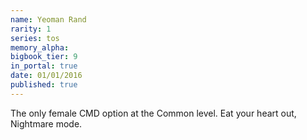 ```yaml
---
name: Yeoman Rand
rarity: 1
series: tos
memory_alpha:
bigbook_tier: 9
in_portal: true
date: 01/01/2016
published: true
---
```


The only female CMD option at the Common level. Eat your heart out, Nightmare mode.
